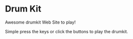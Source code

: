 # Drum Kit
Awesome drumkit Web Site to play!

Simple press the keys or click the buttons to play the drumkit.
